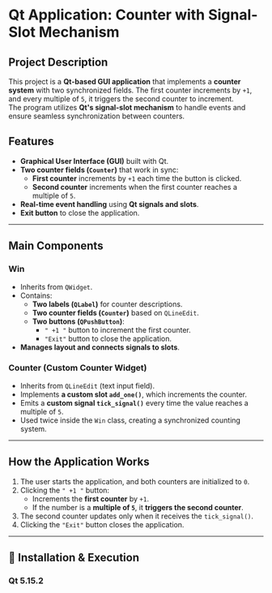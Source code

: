 # Qt Application: Counter with Signal-Slot Mechanism  

## Project Description  
This project is a **Qt-based GUI application** that implements a **counter system** with two synchronized fields. The first counter increments by `+1`, and every multiple of `5`, it triggers the second counter to increment.  
The program utilizes **Qt's signal-slot mechanism** to handle events and ensure seamless synchronization between counters.  

## Features  
- **Graphical User Interface (GUI)** built with Qt.  
- **Two counter fields (`Counter`)** that work in sync:
  - **First counter** increments by `+1` each time the button is clicked.  
  - **Second counter** increments when the first counter reaches a multiple of `5`.  
- **Real-time event handling** using **Qt signals and slots**.  
- **Exit button** to close the application.  

---

## Main Components  

### **Win**
- Inherits from `QWidget`.
- Contains:
  - **Two labels (`QLabel`)** for counter descriptions.
  - **Two counter fields (`Counter`)** based on `QLineEdit`.
  - **Two buttons (`QPushButton`)**:  
    - `" +1 "` button to increment the first counter.  
    - `"Exit"` button to close the application.
- **Manages layout and connects signals to slots**.

### **Counter (Custom Counter Widget)**
- Inherits from `QLineEdit` (text input field).  
- Implements **a custom slot `add_one()`**, which increments the counter.  
- Emits a **custom signal `tick_signal()`** every time the value reaches a multiple of `5`.  
- Used twice inside the `Win` class, creating a synchronized counting system.  

---

## How the Application Works  
1. The user starts the application, and both counters are initialized to `0`.  
2. Clicking the `" +1 "` button:
   - Increments the **first counter** by `+1`.  
   - If the number is a **multiple of `5`**, it **triggers the second counter**.  
3. The second counter updates only when it receives the `tick_signal()`.  
4. Clicking the `"Exit"` button closes the application.  

---

## 📌 Installation & Execution  

### **Qt 5.15.2**
